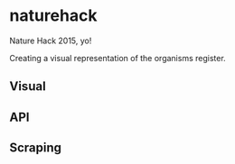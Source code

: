 # naturehack
Nature Hack 2015, yo!

Creating a visual representation of the organisms register.

## Visual


## API


## Scraping


